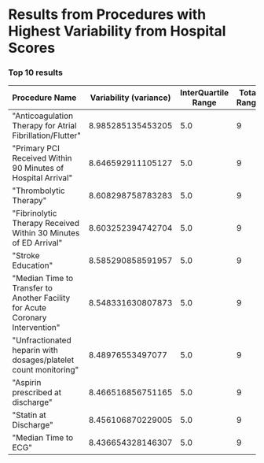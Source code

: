 
# Results from Procedures with Highest Variability from Hospital Scores

### Top 10 results
| Procedure Name | Variability (variance) | InterQuartile Range | Total Range |
| :------------- | ---------------------- | ------------------- | ----------- |
| "Anticoagulation Therapy for Atrial Fibrillation/Flutter" | 8.985285135453205 | 5.0 | 9 |
| "Primary PCI Received Within 90 Minutes of Hospital Arrival" | 8.646592911105127 | 5.0 | 9 |
| "Thrombolytic Therapy" | 8.608298758783283 | 5.0 | 9 |
| "Fibrinolytic Therapy Received Within 30 Minutes of ED Arrival" | 8.603252394742704 | 5.0 | 9 |
| "Stroke Education" | 8.585290858591957 | 5.0 | 9 |
| "Median Time to Transfer to Another Facility for Acute Coronary Intervention" | 8.548331630807873 | 5.0 | 9 |
| "Unfractionated heparin with dosages/platelet count monitoring" | 8.48976553497077 | 5.0 | 9 |
| "Aspirin prescribed at discharge" | 8.466516856751165 | 5.0 | 9 |
| "Statin at Discharge" | 8.456106870229005 | 5.0 | 9 |
| "Median Time to ECG" | 8.436654328146307 | 5.0 | 9 |

